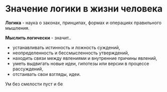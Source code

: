 # Значение логики в жизни человека

**Логика** - наука о законах, принципах, формах и операциях правильного мышления.

**Мыслить логически** - значит..
- устанавливать истинность и ложность суждений, 
- неопределенность и бессмысленность утверждений,
- находить связи между явлениями и внутренние причины явлений,
- уметь выдвигать новые идеи, гипотезы или версии в процессе рассуждений,
- отстаивать свои взгляды, идеи.

Ум без смелости пуст и бе